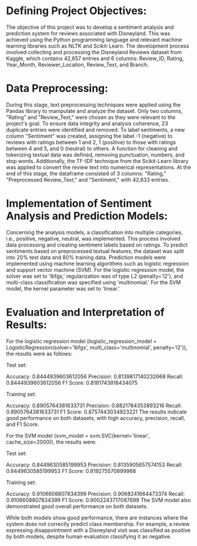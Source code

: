 # Defining Project Objectives:

The objective of this project was to develop a sentiment analysis and prediction system for reviews associated with Disneyland. This was achieved using the Python programming language and relevant machine learning libraries such as NLTK and Scikit-Learn. The development process involved collecting and processing the Disneyland Reviews dataset from Kaggle, which contains 42,657 entries and 6 columns: Review_ID, Rating, Year_Month, Reviewer_Location, Review_Text, and Branch.

# Data Preprocessing:

During this stage, text preprocessing techniques were applied using the Pandas library to manipulate and analyze the dataset. Only two columns, "Rating" and "Review_Text," were chosen as they were relevant to the project's goal. To ensure data integrity and analysis coherence, 23 duplicate entries were identified and removed. To label sentiments, a new column "Sentiment" was created, assigning the label -1 (negative) to reviews with ratings between 1 and 2, 1 (positive) to those with ratings between 4 and 5, and 0 (neutral) to others. A function for cleaning and tokenizing textual data was defined, removing punctuation, numbers, and stop words. Additionally, the TF-IDF technique from the Scikit-Learn library was applied to convert the review text into numerical representations. At the end of this stage, the dataframe consisted of 3 columns: "Rating," "Preprocessed Review_Text," and "Sentiment," with 42,633 entries.

# Implementation of Sentiment Analysis and Prediction Models:

Concerning the analysis models, a classification into multiple categories, i.e., positive, negative, neutral, was implemented. This process involved data processing and creating sentiment labels based on ratings. To predict sentiments based on preprocessed textual features, the dataset was split into 20% test data and 80% training data. Prediction models were implemented using machine learning algorithms such as logistic regression and support vector machine (SVM). For the logistic regression model, the solver was set to 'lbfgs,' regularization was of type L2 (penalty='l2'), and multi-class classification was specified using 'multinomial.' For the SVM model, the kernel parameter was set to 'linear.'

# Evaluation and Interpretation of Results:

For the logistic regression model (logistic_regression_model = LogisticRegression(solver='lbfgs', multi_class='multinomial', penalty='l2')), the results were as follows:

Test set:

Accuracy: 0.8444939603612056
Precision: 0.8139817140232668
Recall: 0.8444939603612056
F1 Score: 0.8181743818434075

Training set:

Accuracy: 0.8905764381633731
Precision: 0.8821784353893216
Recall: 0.8905764381633731
F1 Score: 0.8757443034923221
The results indicate good performance on both datasets, with high accuracy, precision, recall, and F1 Score.

For the SVM model (svm_model = svm.SVC(kernel='linear', cache_size=2000)), the results were:

Test set:

Accuracy: 0.8449630585199953
Precision: 0.8135905657574153
Recall: 0.8449630585199953
F1 Score: 0.819275570899968

Training set:

Accuracy: 0.9106608807834399
Precision: 0.9068241664473374
Recall: 0.9106608807834399
F1 Score: 0.9002243717087699
The SVM model also demonstrated good overall performance on both datasets.

While both models show good performance, there are instances where the system does not correctly predict class membership. For example, a review expressing disappointment with a Disneyland visit was classified as positive by both models, despite human evaluation classifying it as negative.
